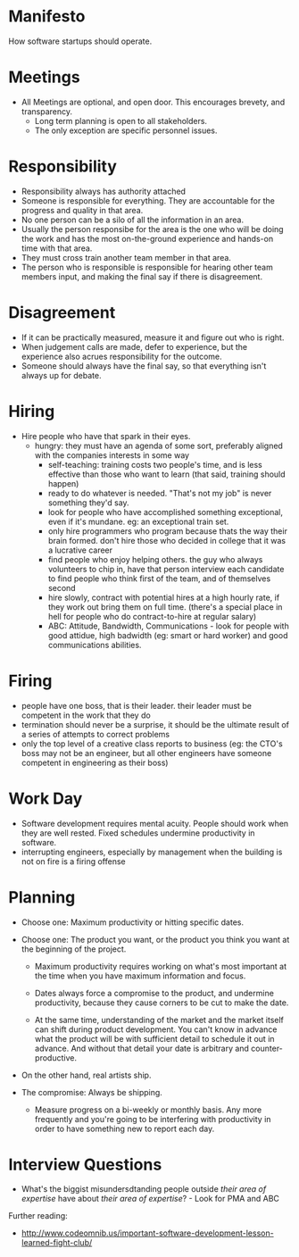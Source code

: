 Manifesto
=========

How software startups should operate.



Meetings
========

- All Meetings are optional, and open door.  This encourages brevety, and transparency.
  - Long term planning is open to all stakeholders.
  - The only exception are specific personnel issues.  

Responsibility
==============

  - Responsibility always has authority attached
  - Someone is responsible for everything.  They are accountable for the progress and quality in that area.  
  - No one person can be a silo of all the information in an area.  
  - Usually the person responsibe for the area is the one who will be doing the work and has the most on-the-ground   experience and hands-on time with that area.  
  - They must cross train another team member in that area.   
  - The person who is responsible is responsible for hearing other team members input, and making the final say if there is disagreement.

Disagreement
============

- If it can be practically measured, measure it and figure out who is right.
- When judgement calls are made, defer to experience, but the experience also acrues responsibility for the outcome.
- Someone should always have the final say, so that everything isn't always up for debate.

Hiring
======

- Hire people who have that spark in their eyes.
  - hungry: they must have an agenda of some sort, preferably aligned with the companies interests in some way
    - self-teaching: training costs two people's time, and is less effective than those who want to learn (that said, training should happen)
    - ready to do whatever is needed.  "That's not my job" is never something they'd say.
    - look for people who have accomplished something exceptional, even if it's mundane.  eg: an exceptional train set.
    - only hire programmers who program because thats the way their brain formed. don't hire those who decided in college that it was a lucrative career
    - find people who enjoy helping others. the guy who always volunteers to chip in, have that person interview each candidate to find people who think first of the team, and of themselves second
    - hire slowly, contract with potential hires at a high hourly rate, if they work out bring them on full time. (there's a special place in hell for people who do contract-to-hire at regular salary)
    - ABC: Attitude, Bandwidth, Communications - look for people with good attidue, high badwidth (eg: smart or hard worker) and good communications abilities. 

Firing
======

  - people have one boss, that is their leader. their leader must be competent in the work that they do
  - termination should never be a surprise, it should be the ultimate result of a series of attempts to correct problems
  - only the top level of a creative class reports to business (eg: the CTO's boss may not be an engineer, but all other
    engineers have someone competent in engineering as their boss)

Work Day
========

- Software development requires mental acuity.  People should work when they are well rested.  Fixed schedules undermine productivity in software. 
- interrupting engineers, especially by management when the building is not on fire is a firing offense
  
Planning
========

- Choose one: Maximum productivity or hitting specific dates.  
- Choose one: The product you want, or the product you think you want at the beginning of the project.
  
  - Maximum productivity requires working on what's most important at the time when you have maximum information and focus. 
  
  - Dates always force a compromise to the product, and undermine productivity, because they cause corners to be cut to make the date.
  
  - At the same time, understanding of the market and the market itself can shift during product development.  You can't know in advance what the product will be with sufficient detail to schedule it out in advance.  And without that detail your date is arbitrary and counter-productive.
  
- On the other hand, real artists ship. 
  
- The compromise: Always be shipping.
  
  - Measure progress on a bi-weekly or monthly basis. Any more frequently and you're going to be interfering with productivity in order to have something new to report each day.
  
  
Interview Questions
===================

- What's the biggist misundersdtanding people outside *their area of expertise* have about *their area of expertise*?  - Look for PMA and ABC

Further reading:
- http://www.codeomnib.us/important-software-development-lesson-learned-fight-club/
